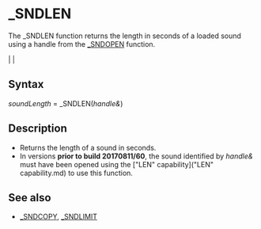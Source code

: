 # _SNDLEN

The _SNDLEN function returns the length in seconds of a loaded sound using a handle from the [_SNDOPEN](_SNDOPEN.md) function.

  

|  |

## Syntax

*soundLength* = _SNDLEN(*handle&*)
  

## Description

* Returns the length of a sound in seconds.
* In versions **prior to build 20170811/60**, the sound identified by *handle&* must have been opened using the ["LEN" capability]("LEN" capability.md) to use this function.

  

## See also

* [_SNDCOPY](_SNDCOPY.md), [_SNDLIMIT](_SNDLIMIT.md)

  

